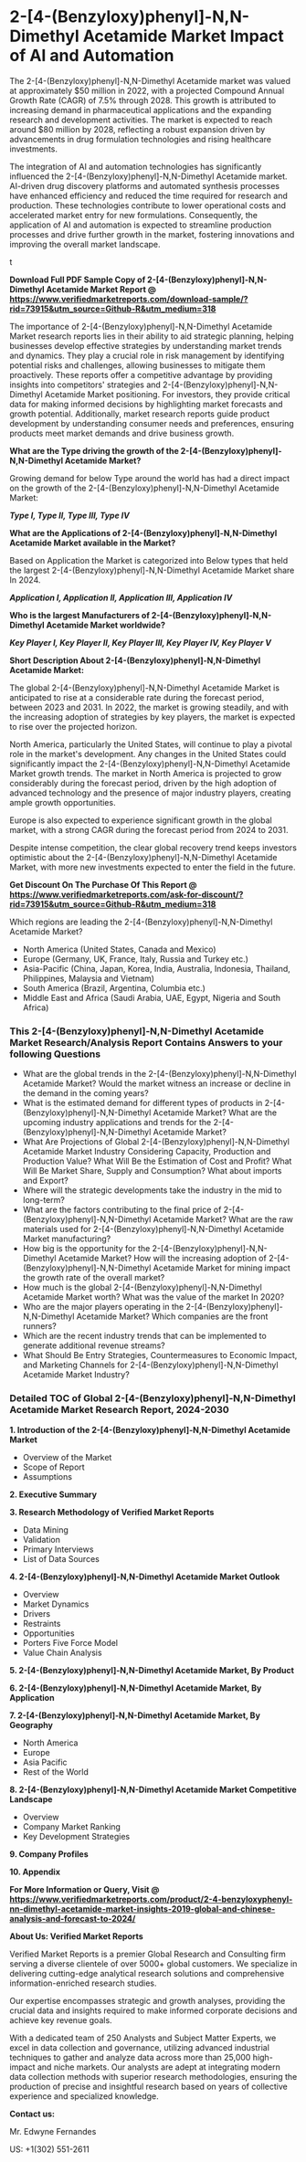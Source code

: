 <meta name="title" content="Global 2-[4-(Benzyloxy)phenyl]-N,N-Dimethyl Acetamide Market Impact of AI and Automation"><meta name="description" content="The 2-[4-(Benzyloxy)phenyl]-N,N-Dimethyl Acetamide market was valued at approximately $50 million in 2022, with a projected Compound Annual Growth Rate (CAGR) of 7.5% "><meta name="title" content="2-[4-(Benzyloxy)phenyl]-N,N-Dimethyl Acetamide Market Size, Share, Scope, Trends, Growth, Opportunities, Analysis, Forecast"><h1>2-[4-(Benzyloxy)phenyl]-N,N-Dimethyl Acetamide Market Impact of AI and Automation</h1><p>The 2-[4-(Benzyloxy)phenyl]-N,N-Dimethyl Acetamide market was valued at approximately $50 million in 2022, with a projected Compound Annual Growth Rate (CAGR) of 7.5% through 2028. This growth is attributed to increasing demand in pharmaceutical applications and the expanding research and development activities. The market is expected to reach around $80 million by 2028, reflecting a robust expansion driven by advancements in drug formulation technologies and rising healthcare investments.</p><p>The integration of AI and automation technologies has significantly influenced the 2-[4-(Benzyloxy)phenyl]-N,N-Dimethyl Acetamide market. AI-driven drug discovery platforms and automated synthesis processes have enhanced efficiency and reduced the time required for research and production. These technologies contribute to lower operational costs and accelerated market entry for new formulations. Consequently, the application of AI and automation is expected to streamline production processes and drive further growth in the market, fostering innovations and improving the overall market landscape.</p>t</p><p id="" class=""><strong>Download Full PDF Sample Copy of 2-[4-(Benzyloxy)phenyl]-N,N-Dimethyl Acetamide Market Report @ <a href="https://www.verifiedmarketreports.com/download-sample/?rid=73915&utm_source=Github-R&utm_medium=318" target="_blank">https://www.verifiedmarketreports.com/download-sample/?rid=73915&utm_source=Github-R&utm_medium=318</a></strong></p><p>The importance of&nbsp;2-[4-(Benzyloxy)phenyl]-N,N-Dimethyl Acetamide Market research reports lies in their ability to aid strategic planning, helping businesses develop effective strategies by understanding market trends and dynamics. They play a crucial role in risk management by identifying potential risks and challenges, allowing businesses to mitigate them proactively. These reports offer a competitive advantage by providing insights into competitors' strategies and 2-[4-(Benzyloxy)phenyl]-N,N-Dimethyl Acetamide Market positioning. For investors, they provide critical data for making informed decisions by highlighting market forecasts and growth potential. Additionally, market research reports guide product development by understanding consumer needs and preferences, ensuring products meet market demands and drive business growth.</p><p><strong>What are the&nbsp;Type driving the growth of the 2-[4-(Benzyloxy)phenyl]-N,N-Dimethyl Acetamide Market?</strong></p><p id="" class="">Growing demand for below Type around the world has had a direct impact on the growth of the 2-[4-(Benzyloxy)phenyl]-N,N-Dimethyl Acetamide Market:</p><em><strong>Type I, Type II, Type III, Type IV</strong></em></p><strong>What are the&nbsp;Applications&nbsp;of 2-[4-(Benzyloxy)phenyl]-N,N-Dimethyl Acetamide Market available in the Market?</strong></p><p id="" class="">Based on Application the Market is categorized into Below types that held the largest 2-[4-(Benzyloxy)phenyl]-N,N-Dimethyl Acetamide Market share In 2024.</p><em><strong>Application I, Application II, Application III, Application IV</strong></em></p><strong>Who is the largest Manufacturers of 2-[4-(Benzyloxy)phenyl]-N,N-Dimethyl Acetamide Market worldwide?</strong></p><p><em><strong>Key Player I, Key Player II, Key Player III, Key Player IV, Key Player V</strong></em></p><p id="" class=""><strong>Short Description About 2-[4-(Benzyloxy)phenyl]-N,N-Dimethyl Acetamide Market:</strong></p><p>The global 2-[4-(Benzyloxy)phenyl]-N,N-Dimethyl Acetamide Market is anticipated to rise at a considerable rate during the forecast period, between 2023 and 2031. In 2022, the market is growing steadily, and with the increasing adoption of strategies by key players, the market is expected to rise over the projected horizon.</p><p>North America, particularly the United States, will continue to play a pivotal role in the market's development. Any changes in the United States could significantly impact the 2-[4-(Benzyloxy)phenyl]-N,N-Dimethyl Acetamide Market growth trends. The market in North America is projected to grow considerably during the forecast period, driven by the high adoption of advanced technology and the presence of major industry players, creating ample growth opportunities.</p><p>Europe is also expected to experience significant growth in the global market, with a strong CAGR during the forecast period from 2024 to 2031.</p><p>Despite intense competition, the clear global recovery trend keeps investors optimistic about the 2-[4-(Benzyloxy)phenyl]-N,N-Dimethyl Acetamide Market, with more new investments expected to enter the field in the future.</p><p id="" class=""><strong>Get Discount On The Purchase Of This Report @ <a href="https://www.verifiedmarketreports.com/ask-for-discount/?rid=73915&utm_source=Github-R&utm_medium=318" target="_blank">https://www.verifiedmarketreports.com/ask-for-discount/?rid=73915&utm_source=Github-R&utm_medium=318</a></strong></p>Which regions are leading the 2-[4-(Benzyloxy)phenyl]-N,N-Dimethyl Acetamide Market?</p><ul><li>North America (United States, Canada and Mexico)</li><li>Europe (Germany, UK, France, Italy, Russia and Turkey etc.)</li><li>Asia-Pacific (China, Japan, Korea, India, Australia, Indonesia, Thailand, Philippines, Malaysia and Vietnam)</li><li>South America (Brazil, Argentina, Columbia etc.)</li><li>Middle East and Africa (Saudi Arabia, UAE, Egypt, Nigeria and South Africa)</li></ul><h3 id="" class="">This 2-[4-(Benzyloxy)phenyl]-N,N-Dimethyl Acetamide Market Research/Analysis Report Contains Answers to your following Questions</h3><ul><li>What are the global trends in the 2-[4-(Benzyloxy)phenyl]-N,N-Dimethyl Acetamide Market? Would the market witness an increase or decline in the demand in the coming years?</li><li>What is the estimated demand for different types of products in 2-[4-(Benzyloxy)phenyl]-N,N-Dimethyl Acetamide Market? What are the upcoming industry applications and trends for the 2-[4-(Benzyloxy)phenyl]-N,N-Dimethyl Acetamide Market?</li><li>What Are Projections of Global 2-[4-(Benzyloxy)phenyl]-N,N-Dimethyl Acetamide Market Industry Considering Capacity, Production and Production Value? What Will Be the Estimation of Cost and Profit? What Will Be Market Share, Supply and Consumption? What about imports and Export?</li><li>Where will the strategic developments take the industry in the mid to long-term?</li><li>What are the factors contributing to the final price of 2-[4-(Benzyloxy)phenyl]-N,N-Dimethyl Acetamide Market? What are the raw materials used for 2-[4-(Benzyloxy)phenyl]-N,N-Dimethyl Acetamide Market manufacturing?</li><li>How big is the opportunity for the 2-[4-(Benzyloxy)phenyl]-N,N-Dimethyl Acetamide Market? How will the increasing adoption of 2-[4-(Benzyloxy)phenyl]-N,N-Dimethyl Acetamide Market for mining impact the growth rate of the overall market?</li><li>How much is the global 2-[4-(Benzyloxy)phenyl]-N,N-Dimethyl Acetamide Market worth? What was the value of the market In 2020?</li><li>Who are the major players operating in the 2-[4-(Benzyloxy)phenyl]-N,N-Dimethyl Acetamide Market? Which companies are the front runners?</li><li>Which are the recent industry trends that can be implemented to generate additional revenue streams?</li><li>What Should Be Entry Strategies, Countermeasures to Economic Impact, and Marketing Channels for 2-[4-(Benzyloxy)phenyl]-N,N-Dimethyl Acetamide Market Industry?</li></ul><h3 id="" class="">Detailed TOC of Global 2-[4-(Benzyloxy)phenyl]-N,N-Dimethyl Acetamide Market Research Report, 2024-2030</h3><p id="" class=""><strong>1. Introduction of the 2-[4-(Benzyloxy)phenyl]-N,N-Dimethyl Acetamide Market</strong></p><ul><li>Overview of the Market</li><li>Scope of Report</li><li>Assumptions</li></ul><p id="" class=""><strong>2. Executive Summary</strong></p><p id="" class=""><strong>3. Research Methodology of Verified Market Reports</strong></p><ul><li>Data Mining</li><li>Validation</li><li>Primary Interviews</li><li>List of Data Sources</li></ul><p id="" class=""><strong>4. 2-[4-(Benzyloxy)phenyl]-N,N-Dimethyl Acetamide Market Outlook</strong></p><ul><li>Overview</li><li>Market Dynamics</li><li>Drivers</li><li>Restraints</li><li>Opportunities</li><li>Porters Five Force Model</li><li>Value Chain Analysis</li></ul><p id="" class=""><strong>5. 2-[4-(Benzyloxy)phenyl]-N,N-Dimethyl Acetamide Market, By Product</strong></p><p id="" class=""><strong>6. 2-[4-(Benzyloxy)phenyl]-N,N-Dimethyl Acetamide Market, By Application</strong></p><p id="" class=""><strong>7. 2-[4-(Benzyloxy)phenyl]-N,N-Dimethyl Acetamide Market, By Geography</strong></p><ul><li>North America</li><li>Europe</li><li>Asia Pacific</li><li>Rest of the World</li></ul><p id="" class=""><strong>8. 2-[4-(Benzyloxy)phenyl]-N,N-Dimethyl Acetamide Market Competitive Landscape</strong></p><ul><li>Overview</li><li>Company Market Ranking</li><li>Key Development Strategies</li></ul><p id="" class=""><strong>9. Company Profiles</strong></p><p id="" class=""><strong>10. Appendix</strong></p><p id="" class=""><strong>For More Information or Query, Visit @ <a href="https://www.verifiedmarketreports.com/product/2-4-benzyloxyphenyl-nn-dimethyl-acetamide-market-insights-2019-global-and-chinese-analysis-and-forecast-to-2024/" target="_blank">https://www.verifiedmarketreports.com/product/2-4-benzyloxyphenyl-nn-dimethyl-acetamide-market-insights-2019-global-and-chinese-analysis-and-forecast-to-2024/</a></strong></p><p id="" class=""><strong>About Us: Verified Market Reports</strong></p><p id="" class="">Verified Market Reports is a premier Global Research and Consulting firm serving a diverse clientele of over 5000+ global customers. We specialize in delivering cutting-edge analytical research solutions and comprehensive information-enriched research studies.</p><p id="" class="">Our expertise encompasses strategic and growth analyses, providing the crucial data and insights required to make informed corporate decisions and achieve key revenue goals.</p><p id="" class="">With a dedicated team of 250 Analysts and Subject Matter Experts, we excel in data collection and governance, utilizing advanced industrial techniques to gather and analyze data across more than 25,000 high-impact and niche markets. Our analysts are adept at integrating modern data collection methods with superior research methodologies, ensuring the production of precise and insightful research based on years of collective experience and specialized knowledge.</p><p id="" class=""><strong>Contact us:</strong></p><p id="" class="">Mr. Edwyne Fernandes</p><p id="" class="">US: +1(302) 551-2611</p>